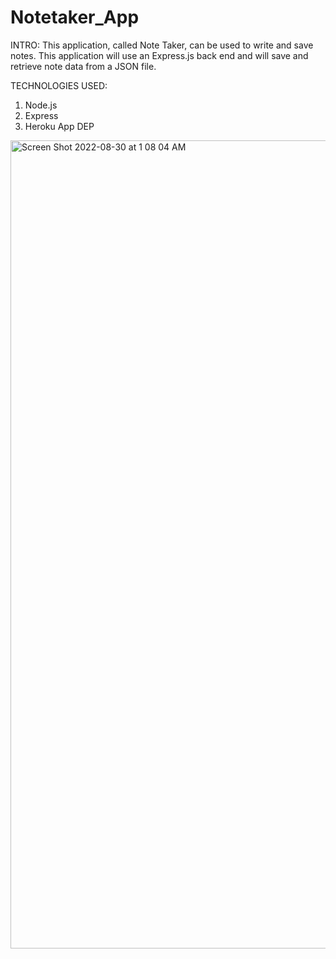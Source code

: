 # Notetaker_App
INTRO:
This application, called Note Taker, can be used to write and save notes. This application will use an Express.js back end and will save and retrieve note data from a JSON file.

TECHNOLOGIES USED:  
1. Node.js
2. Express
3. Heroku App DEP


<img width="1293" alt="Screen Shot 2022-08-30 at 1 08 04 AM" src="https://user-images.githubusercontent.com/99387661/187384608-dc6d6e64-94d6-4c51-8d42-23f67f33fb09.png">
